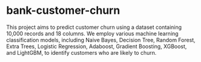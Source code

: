 # bank-customer-churn
This project aims to predict customer churn using a dataset containing 10,000 records and 18 columns. We employ various machine learning classification models, including Naive Bayes, Decision Tree, Random Forest, Extra Trees, Logistic Regression, Adaboost, Gradient Boosting, XGBoost, and LightGBM, to identify customers who are likely to churn.
